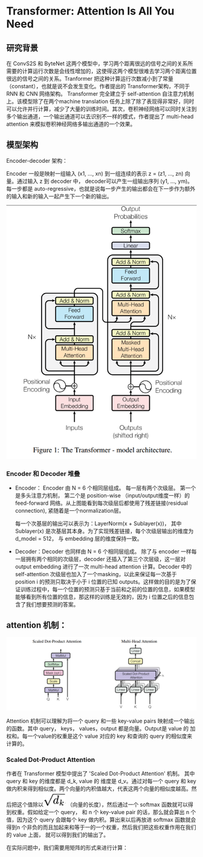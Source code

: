 



# Transformer: Attention Is All You Need


## 研究背景

在 ConvS2S 和 ByteNet 这两个模型中，学习两个距离很远的信号之间的关系所需要的计算运行次数是会线性增加的，这使得这两个模型很难去学习两个距离位置很远的信号之间的关系。Tranformer 把这种计算运行次数减小到了常量 （constant），也就是说不会发生变化。作者提出的 Transformer架构，不同于 RNN 和 CNN 网络架构。 Transformer 完全建立于 self-attention 自注意力机制上。该模型除了在两个machine translation 任务上除了除了表现得非常好，同时可以允许并行计算，减少了大量的训练时间。其次，卷积神经网络可以同时关注到多个输出通道，一个输出通道可以去识别不一样的模式，作者提出了 multi-head attention 来模拟卷积神经网络多输出通道的一个效果。


## 模型架构

Encoder-decoder 架构：

Encoder 一般是映射一组输入 (x1, ..., xn) 到一组连续的表示 z = (z1, ..., zn) 向量。通过输入 z 到 decoder 中， decoder可以产生一组输出序列 (y1, ..., ym)。每一步都是 auto-regressive，也就是说每一步产生的输出都会在下一步作为额外的输入和新的输入一起产生下一个新的输出。

<img src="https://github.com/xiaoxingchen505/SOA_Deep_Learning/blob/main/images/trans1.png">


### Encoder 和 Decoder 堆叠

* Encoder： Encoder 由 N = 6 个相同层组成。 每一层有两个次级层。 第一个是多头注意力机制， 第二个是 position-wise （input/output维度一样）的 feed-forward 网络。从上图能看到每次级层后都使用了残差链接(residual connection), 紧随着是一个normalization层。 

  每一个次基层的输出可以表示为：LayerNorm(x + Sublayer(x))， 其中 Sublayer(x) 是次基层其本身。为了实现残差链接，每个次级层输出的维度为 d_model = 512， 与 embedding 层的维度保持一致。

* Decoder：Decoder 也同样由 N = 6 个相同层组成。 除了与 encoder 一样每一层拥有两个相同的次级层，decoder 还插入了第三个次层级，这一层对 output embedding 进行了一次 multi-head attention 计算。Decoder 中的 self-attention 次级层也加入了一个masking，以此来保证每一次基于 position i 的预测只取决于小于 i 位置的已知 outputs。这样做的目的是为了保证训练过程中，每一个位置的预测只基于当前和之前的位置的信息，如果模型能够看到所有位置的信息，那这样的训练是无效的，因为 i 位置之后的信息包含了我们想要预测的答案。


## attention 机制：

<img src="https://github.com/xiaoxingchen505/SOA_Deep_Learning/blob/main/images/trans2.png">

Attention 机制可以理解为将一个 query 和一些 key-value pairs 映射成一个输出的函数。其中 query， keys， values，output 都是向量。Output是 value 的 加权和。每一个value的权重是这个 value 对应的 key 和查询的 query 的相似度来计算的。


### Scaled Dot-Product Attention

作者在 Transformer 模型中提出了 'Scaled Dot-Product Attention' 机制。 其中 query 和 key 的维度都是 d_k, value 的 维度是 d_v。通过对每一个 query 和 key 做内积来得到相似度。两个向量的内积值越大，代表这两个向量的相似度越高。然后把这个值除以<img src="https://github.com/xiaoxingchen505/SOA_Deep_Learning/blob/main/images/trans3.png"> （向量的长度），然后通过一个 softmax 函数就可以得到权重。假如给定一个 query， 和 n 个 key-value pair 的话，那么就会算出 n 个值，因为这个 query 会跟每个 key 做内积。算出来以后再放进 softmax 函数就会得到n 个非负的而且加起来和等于一的一个权重，然后我们把这些权重作用在我们的 value 上面， 就可以得到我们的输出了。

在实际问题中，我们需要用矩阵的形式来进行计算：